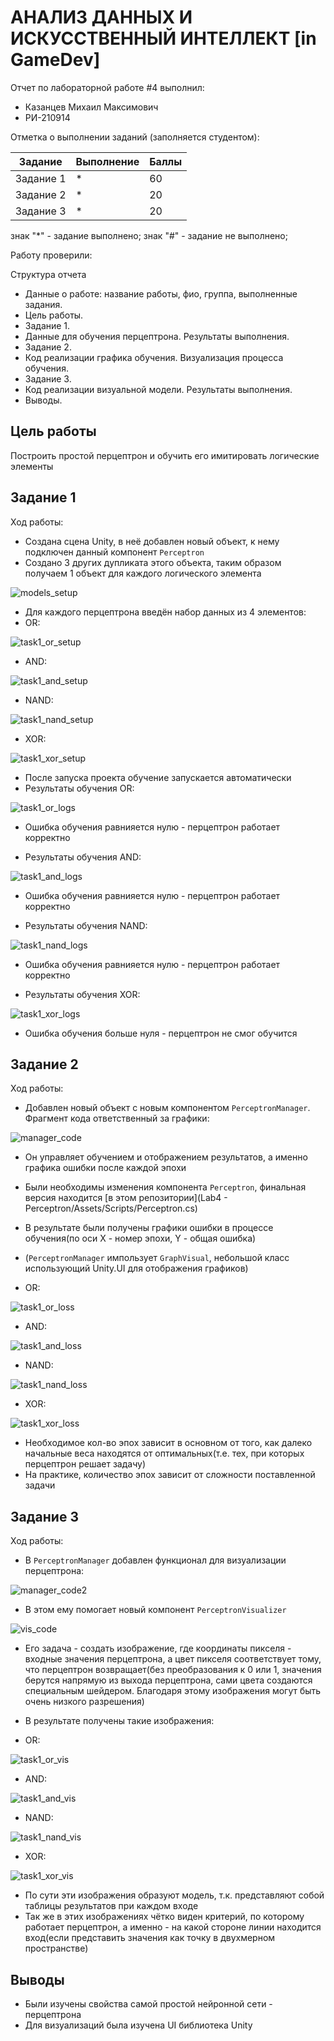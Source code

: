 # АНАЛИЗ ДАННЫХ И ИСКУССТВЕННЫЙ ИНТЕЛЛЕКТ [in GameDev]
Отчет по лабораторной работе #4 выполнил:
- Казанцев Михаил Максимович
- РИ-210914


Отметка о выполнении заданий (заполняется студентом):

| Задание | Выполнение | Баллы |
| ------ | ------ | ------ |
| Задание 1 | * | 60 |
| Задание 2 | * | 20 |
| Задание 3 | * | 20 |

знак "*" - задание выполнено; знак "#" - задание не выполнено;

Работу проверили:

Структура отчета

- Данные о работе: название работы, фио, группа, выполненные задания.
- Цель работы.
- Задание 1.
- Данные для обучения перцептрона. Результаты выполнения.
- Задание 2.
- Код реализации графика обучения. Визуализация процесса обучения.
- Задание 3.
- Код реализации визуальной модели. Результаты выполнения.
- Выводы.

## Цель работы
Построить простой перцептрон и обучить его имитировать логические элементы

## Задание 1
Ход работы:
 - Создана сцена Unity, в неё добавлен новый объект, к нему подключен данный компонент `Perceptron`
 - Создано 3 других дупликата этого объекта, таким образом получаем 1 объект для каждого логического элемента
 
![models_setup](images/models_setup.png?raw=true)

- Для каждого перцептрона введён набор данных из 4 элементов:
- OR:

![task1_or_setup](images/task1_or_setup.png?raw=true)

- AND:

![task1_and_setup](images/task1_and_setup.png?raw=true)

- NAND:

![task1_nand_setup](images/task1_nand_setup.png?raw=true)

- XOR:

![task1_xor_setup](images/task1_xor_setup.png?raw=true)

- После запуска проекта обучение запускается автоматически
- Результаты обучения OR:

![task1_or_logs](images/task1_or_logs.png?raw=true)
- Ошибка обучения равнияется нулю - перцептрон работает корректно

- Результаты обучения AND:

![task1_and_logs](images/task1_and_logs.png?raw=true)
- Ошибка обучения равнияется нулю - перцептрон работает корректно

- Результаты обучения NAND:

![task1_nand_logs](images/task1_nand_logs.png?raw=true)
- Ошибка обучения равнияется нулю - перцептрон работает корректно

- Результаты обучения XOR:

![task1_xor_logs](images/task1_xor_logs.png?raw=true)
- Ошибка обучения больше нуля - перцептрон не смог обучится

## Задание 2
Ход работы:
 - Добавлен новый объект с новым компонентом `PerceptronManager`. Фрагмент кода ответственный за графики:
 
![manager_code](images/manager_code.png?raw=true)
 - Он управляет обучением и отображением результатов, а именно графика ошибки после каждой эпохи
 - Были необходимы изменения компонента `Perceptron`, финальная версия находится [в этом репозитории](Lab4 - Perceptron/Assets/Scripts/Perceptron.cs)
 - В результате были получены графики ошибки в процессе обучения(по оси X - номер эпохи, Y - общая ошибка)
 - (`PerceptronManager` импользует `GraphVisual`, небольшой класс использующий Unity.UI для отображения графиков)
 
 - OR:
 
![task1_or_loss](images/task1_or_loss.png?raw=true)

- AND:

![task1_and_loss](images/task1_and_loss.png?raw=true)

- NAND:

![task1_nand_loss](images/task1_nand_loss.png?raw=true)

- XOR:

![task1_xor_loss](images/task1_xor_loss.png?raw=true)

 - Необходимое кол-во эпох зависит в основном от того, как далеко начальные веса находятся от оптимальных(т.е. тех, при которых перцептрон решает задачу)
 - На практике, количество эпох зависит от сложности поставленной задачи

## Задание 3
Ход работы:
 - В `PerceptronManager` добавлен функционал для визуализации перцептрона:
 
![manager_code2](images/manager_code2.png?raw=true)
 - В этом ему помогает новый компонент `PerceptronVisualizer`
 
![vis_code](images/vis_code.png?raw=true)
 - Его задача - создать изображение, где координаты пикселя - входные значения перцептрона, а цвет пикселя соответствует тому, что перцептрон возвращает(без преобразования к 0 или 1, значения берутся напрямую из выхода перцептрона, сами цвета создаются специальным шейдером. Благодаря этому изображения могут быть очень низкого разрешения)
 - В результате получены такие изображения:

 - OR:
 
![task1_or_vis](images/task1_or_vis.png?raw=true)

- AND:

![task1_and_vis](images/task1_and_vis.png?raw=true)

- NAND:

![task1_nand_vis](images/task1_nand_vis.png?raw=true)

- XOR:

![task1_xor_vis](images/task1_xor_vis.png?raw=true)

- По сути эти изображения образуют модель, т.к. представляют собой таблицы результатов при каждом входе
- Так же в этих изображениях чётко виден критерий, по которому работает перцептрон, а именно - на какой стороне линии находится вход(если представить значения как точку в двухмерном пространстве)

## Выводы
- Были изучены свойства самой простой нейронной сети - перцептрона
- Для визуализаций была изучена UI библиотека Unity

